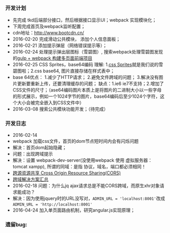 ### 开发计划
* 先完成 tkd后端部分接口，然后根据接口显示UI；webpack 实现模块化；
* 下周完成首页及webpack监听配置；
* cdn地址：http://www.bootcdn.cn/
* 2016-02-20 完成滑动公共模块， 添加个人信息面板；
* 2016-02-21 添加提示弹层（网络错误提示等）；
* 2016-02-24 处理提示弹出层图标（雪碧图）, 搜索webpack处理雪碧图发现的[gulp + webpack 构建多页面前端项目](https://segmentfault.com/a/1190000003969465?_ea=441560)
* 2016-02-25 CSS Sprites，base64编码 理解: 1.[css Sprites](http://baike.baidu.com/link?url=lN45Y6tRGnuyJd8FxIJeWCKnBk90DwgGNiz4k2B653lqSURYfobyS1GIkkRSNDAdvlbWWL7GGFjXAsMXotdNrK)就是我们说的雪碧图啦；2.css base64, 图片直接存储在样式表中；
* base 64优点： 1.减少了HTTP请求； 2.避免文件跨域的问题； 3.解决没有图片更新要重新上传，还要清理缓存的问题；
缺点：1.ie6 ie7不支持；2.增加了CSS文件的尺寸；（ase64编码图片本质上是将图片的二进制大小以一些字母的形式展示，例如一个1024字节的图片，base64编码后至少1024个字符，这个大小会被完全嵌入到CSS文件中）
* 2016-03-08 搜索公共模块功能开发；（待完成）

### 开发日志
* 2016-02-14 
* webpack 加载css文件，首页的dom节点短时间内会有闪烁问题
* 解决：首页dom起始隐藏；
* 问题：出现跨域提示
* 解决：设置 webpack-dev-server(没使用webpack 使用 虚拟服务器：tomcat xampp), 所谓的同域：是指 协议，域名，端口都必须相同！
* [跨源资源共享 Cross Origin Resource Sharing(CORS)](http://twlidong.github.io/blog/2013/12/22/kua-yuan-zi-yuan-gong-xiang-cross-origin-resource-sharing-cors/)
* [跨域解决方案汇总](http://www.cnblogs.com/think/archive/2010/06/23/1763616.html)
* 2016-02-18 问题：为什么jq ajax请求总是不能CORS跨域，而原生xhr对象请求能成功？
* 解决：因为使用jquery时的URL没写对，`ADMIN_URL = 'localhost:8001'`改成`ADMIN_URL = 'http://localhost:8001'`
* 2016-04-24 加入单页面路由机制，研究angular.js实现原理；


### 遗留bug: